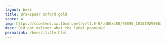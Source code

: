 ```yaml
---
layout: beer
title: Brakspear Oxford gold
score: 4
img: https://scontent.xx.fbcdn.net/v/t1.0-0/p480x480/76895_10151929068333745_1039559147_n.jpg?oh=8129cc23af8484c8c0056dcf2dbbaea0&oe=5917CB57
desc: Did not deliver what the label promised
permalink: /beer/:title.html
---
```

